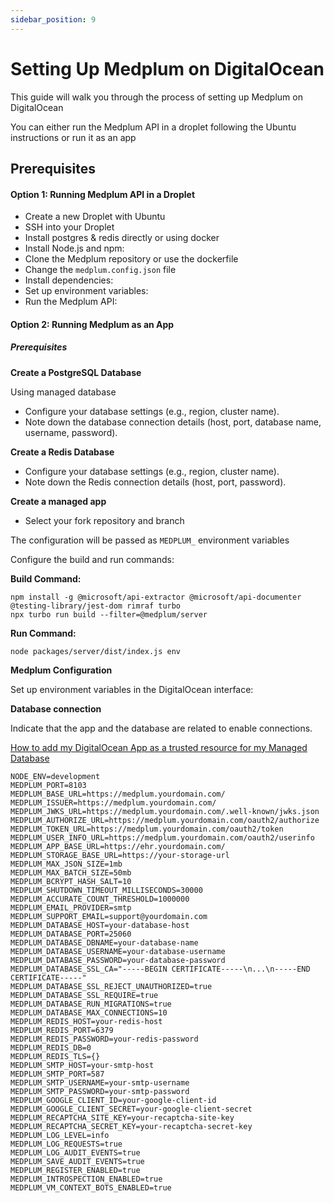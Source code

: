 ```yaml
---
sidebar_position: 9
---
```


# Setting Up Medplum on DigitalOcean

This guide will walk you through the process of setting up Medplum on DigitalOcean

You can either run the Medplum API in a droplet following the Ubuntu instructions or run it as an app


## Prerequisites

#### Option 1: Running Medplum API in a Droplet

- Create a new Droplet with Ubuntu
- SSH into your Droplet
- Install postgres & redis directly or using docker
- Install Node.js and npm:
- Clone the Medplum repository or use the dockerfile
- Change the `medplum.config.json` file
- Install dependencies:
- Set up environment variables:
- Run the Medplum API:

#### Option 2: Running Medplum as an App

##### Prerequisites

**Create a PostgreSQL Database**

Using managed database

- Configure your database settings (e.g., region, cluster name).
- Note down the database connection details (host, port, database name, username, password).

**Create a Redis Database**

- Configure your database settings (e.g., region, cluster name).
- Note down the Redis connection details (host, port, password).


**Create a managed app**


- Select your fork repository and branch

The configuration will be passed as `MEDPLUM_` environment variables

Configure the build and run commands:

**Build Command:**

```
npm install -g @microsoft/api-extractor @microsoft/api-documenter @testing-library/jest-dom rimraf turbo
npx turbo run build --filter=@medplum/server
```

**Run Command:**

```
node packages/server/dist/index.js env
```

**Medplum Configuration**

Set up environment variables in the DigitalOcean interface:

**Database connection**

Indicate that the app and the database are related to enable connections.

[How to add my DigitalOcean App as a trusted resource for my Managed Database](https://docs.digitalocean.com/products/app-platform/how-to/manage-databases/)

```
NODE_ENV=development
MEDPLUM_PORT=8103
MEDPLUM_BASE_URL=https://medplum.yourdomain.com/
MEDPLUM_ISSUER=https://medplum.yourdomain.com/
MEDPLUM_JWKS_URL=https://medplum.yourdomain.com/.well-known/jwks.json
MEDPLUM_AUTHORIZE_URL=https://medplum.yourdomain.com/oauth2/authorize
MEDPLUM_TOKEN_URL=https://medplum.yourdomain.com/oauth2/token
MEDPLUM_USER_INFO_URL=https://medplum.yourdomain.com/oauth2/userinfo
MEDPLUM_APP_BASE_URL=https://ehr.yourdomain.com/
MEDPLUM_STORAGE_BASE_URL=https://your-storage-url
MEDPLUM_MAX_JSON_SIZE=1mb
MEDPLUM_MAX_BATCH_SIZE=50mb
MEDPLUM_BCRYPT_HASH_SALT=10
MEDPLUM_SHUTDOWN_TIMEOUT_MILLISECONDS=30000
MEDPLUM_ACCURATE_COUNT_THRESHOLD=1000000
MEDPLUM_EMAIL_PROVIDER=smtp
MEDPLUM_SUPPORT_EMAIL=support@yourdomain.com
MEDPLUM_DATABASE_HOST=your-database-host
MEDPLUM_DATABASE_PORT=25060
MEDPLUM_DATABASE_DBNAME=your-database-name
MEDPLUM_DATABASE_USERNAME=your-database-username
MEDPLUM_DATABASE_PASSWORD=your-database-password
MEDPLUM_DATABASE_SSL_CA="-----BEGIN CERTIFICATE-----\n...\n-----END CERTIFICATE-----"
MEDPLUM_DATABASE_SSL_REJECT_UNAUTHORIZED=true
MEDPLUM_DATABASE_SSL_REQUIRE=true
MEDPLUM_DATABASE_RUN_MIGRATIONS=true
MEDPLUM_DATABASE_MAX_CONNECTIONS=10
MEDPLUM_REDIS_HOST=your-redis-host
MEDPLUM_REDIS_PORT=6379
MEDPLUM_REDIS_PASSWORD=your-redis-password
MEDPLUM_REDIS_DB=0
MEDPLUM_REDIS_TLS={}
MEDPLUM_SMTP_HOST=your-smtp-host
MEDPLUM_SMTP_PORT=587
MEDPLUM_SMTP_USERNAME=your-smtp-username
MEDPLUM_SMTP_PASSWORD=your-smtp-password
MEDPLUM_GOOGLE_CLIENT_ID=your-google-client-id
MEDPLUM_GOOGLE_CLIENT_SECRET=your-google-client-secret
MEDPLUM_RECAPTCHA_SITE_KEY=your-recaptcha-site-key
MEDPLUM_RECAPTCHA_SECRET_KEY=your-recaptcha-secret-key
MEDPLUM_LOG_LEVEL=info
MEDPLUM_LOG_REQUESTS=true
MEDPLUM_LOG_AUDIT_EVENTS=true
MEDPLUM_SAVE_AUDIT_EVENTS=true
MEDPLUM_REGISTER_ENABLED=true
MEDPLUM_INTROSPECTION_ENABLED=true
MEDPLUM_VM_CONTEXT_BOTS_ENABLED=true
```
